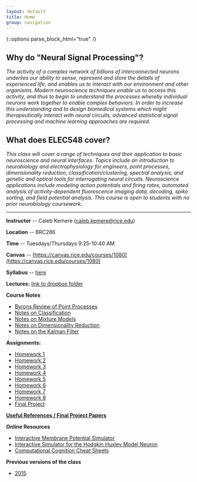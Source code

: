 ```yaml
---
layout: default
title: Home
group: navigation
---
```


{::options parse_block_html="true" /}

## Why do "Neural Signal Processing"?

_The activity of a complex network of billions of interconnected neurons underlies our ability
to sense, represent and store the details of experienced life, and enables us to interact with
our environment and other organisms. Modern neuroscience techniques enable us to access this
activity, and thus to begin to understand the processes whereby individual neurons work
together to enable complex behaviors. In order to increase this understanding and to design
biomedical systems which might therapeutically interact with neural circuits, advanced
statistical signal processing and machine learning approaches are required._


## What does ELEC548 cover?

_This class will cover a range of techniques and their application to basic neuroscience and
neural interfaces. Topics include an introduction to neurobiology and electrophysiology for
engineers, point processes, dimensionality reduction, classification/clustering, spectral
analysis, and genetic and optical tools for interrogating neural circuits. Neuroscience
applications include modeling action potentials and firing rates, automated analysis of
activity-dependent fluorescence imaging data, decoding, spike sorting, and field potential
analysis. This course is open to students with no prior neurobiology coursework._

---

<div class="row">

<div class="col-md-6">

**Instructor** -- Caleb Kemere (caleb.kemere@rice.edu)

**Location** -- BRC286

**Time** -- Tuesdays/Thursdays 9:25-10:40 AM

**Canvas** -- [https://canvas.rice.edu/courses/1080](https://canvas.rice.edu/courses/1080)

**Syllabus** -- [here](/syllabus.html)

**Lectures:** [link to dropbox folder](https://www.dropbox.com/sh/quzu5x79gktfww5/AACRFtncDVpCtgqkZFZmD0TWa?dl=0)

**Course Notes**

  + [Byrons Review of Point
  Processes](https://github.com/ckemere/CourseNotes/blob/master/NeuralSignalProcessing/PoissonNotes/PoissProcRev.pdf)
  + [Notes on Classification
  ](https://github.com/ckemere/CourseNotes/blob/master/NeuralSignalProcessing/Classification/Classification.pdf)
  + [Notes on Mixture Models
  ](https://github.com/ckemere/CourseNotes/blob/master/NeuralSignalProcessing/MixtureModels/MixtureModels.pdf)
  + [Notes on Dimensionality Reduction
  ](https://github.com/ckemere/CourseNotes/blob/master/NeuralSignalProcessing/DimensionalityReduction/DimensionalityReduction.pdf)
  + [Notes on the Kalman Filter
  ](https://github.com/ckemere/CourseNotes/blob/master/NeuralSignalProcessing/KalmanFilter/KalmanFilter.pdf)

**Assignments:**

  + [Homework 1](/Assignments/hw1.html)
  + [Homework 2](/Assignments/hw2.html)
  + [Homework 3](/Assignments/hw3.html)
  + [Homework 4](/Assignments/hw4.html)
  + [Homework 5](/Assignments/hw5.html)
  + [Homework 6](/Assignments/hw6.html)
  + [Homework 7](/Assignments/hw7.html)
  + [Homework 8](/Assignments/hw8.html)
  + [Final Project](/Assignments/finalproject.html)

[**Useful References / Final Project Papers**](Resources/)

**Online Resources**

  + [Interactive Membrane Potential Simulator](http://www.nernstgoldman.physiology.arizona.edu/)
  + [Interactive Simulator for the Hodgkin Huxley Model Neuron](http://www.afodor.net/HHModel.htm)
  + [Computational Cognition Cheat Sheets](http://www.bcs.rochester.edu/people/robbie/jacobslab/cheat_sheets.html)

**Previous versions of the class**

  + [2015](http://dsp.rice.edu/courses/elec548)

</div>
</div>
